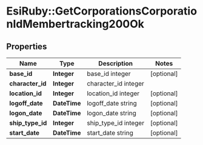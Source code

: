 # EsiRuby::GetCorporationsCorporationIdMembertracking200Ok

## Properties
Name | Type | Description | Notes
------------ | ------------- | ------------- | -------------
**base_id** | **Integer** | base_id integer | [optional] 
**character_id** | **Integer** | character_id integer | 
**location_id** | **Integer** | location_id integer | [optional] 
**logoff_date** | **DateTime** | logoff_date string | [optional] 
**logon_date** | **DateTime** | logon_date string | [optional] 
**ship_type_id** | **Integer** | ship_type_id integer | [optional] 
**start_date** | **DateTime** | start_date string | [optional] 


